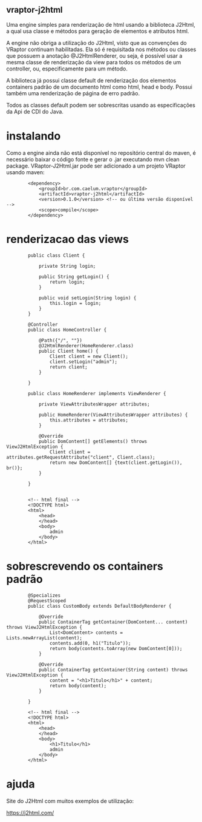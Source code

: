 ## vraptor-j2html

Uma engine simples para renderização de html usando a biblioteca J2Html, a qual usa classe e métodos para geração de elementos e atributos html.

A engine não obriga a utilização do J2Html, visto que as convenções do VRaptor continuam habilitadas.
Ela só é requisitada nos métodos ou classes que possuem a anotação @J2HtmlRenderer, ou seja, é possível usar a mesma classe de renderização da view para todos os métodos de um controller, ou, especificamente para um método.

A biblioteca já possui classe default de renderização dos elementos containers padrão de um documento html como html, head e body.
Possui também uma renderização de página de erro padrão.

Todos as classes default podem ser sobrescritas usando as especificações da Api de CDI do Java.


# instalando

Como a engine ainda não está disponível no repositório central do maven, é necessário baixar o código fonte e gerar o .jar executando mvn clean package.
VRaptor-J2Html.jar pode ser adicionado a um projeto VRaptor usando maven:

```
		<dependency>
			<groupId>br.com.caelum.vraptor</groupId>
			<artifactId>vraptor-j2html</artifactId>
			<version>0.1.0</version> <!-- ou última versão disponível -->
			<scope>compile</scope>
		</dependency>
```

# renderizacao das views

```
		public class Client {
			
			private String login;
			
			public String getLogin() {
				return login;
			}
			
			public void setLogin(String login) {
				this.login = login;
			}
		}
		
		@Controller
		public class HomeController {								
			
			@Path({"/", ""})
			@J2HtmlRenderer(HomeRenderer.class)
			public Client home() {
				Client client = new Client();
				client.setLogin("admin");
				return client;
			}
			
		}
		
		public class HomeRenderer implements ViewRenderer {
	
			private ViewAttributesWrapper attributes;
			
			public HomeRenderer(ViewAttributesWrapper attributes) {
				this.attributes = attributes;
			}
		
			@Override
			public DomContent[] getElements() throws ViewJ2HtmlException {
				Client client = attributes.getRequestAttribute("client", Client.class);
				return new DomContent[] {text(client.getLogin()), br()};
			}
		
		}
		
		
		<!-- html final -->
		<!DOCTYPE html>
		<html>
			<head>
			</head>
			<body>
				admin
			</body>
		</html>
```

# sobrescrevendo os containers padrão

```
		@Specializes
		@RequestScoped
		public class CustomBody extends DefaultBodyRenderer {
		
			@Override
			public ContainerTag getContainer(DomContent... content) throws ViewJ2HtmlException {
				List<DomContent> contents = Lists.newArrayList(content);
				contents.add(0, h1("Titulo"));
				return body(contents.toArray(new DomContent[0]));
			}
		
			@Override
			public ContainerTag getContainer(String content) throws ViewJ2HtmlException {		
				content = "<h1>Titulo</h1>" + content;
				return body(content);
			}
		
		}
		
		<!-- html final -->
		<!DOCTYPE html>
		<html>
			<head>
			</head>
			<body>
				<h1>Titulo</h1>
				admin
			</body>
		</html>
```

# ajuda

Site do J2Html com muitos exemplos de utilização:

https://j2html.com/